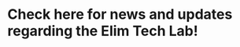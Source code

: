 <h1> Check here for news and updates regarding the Elim Tech Lab! </h1>

<!-- **Website**       | **Username**      |    **d** |
 :--- |:---:| ---:
 col 3 is      | right-aligned | $1600 
 col 2 is      | centered      |   $12 
 zebra stripes | are neat      |    $1 -->

